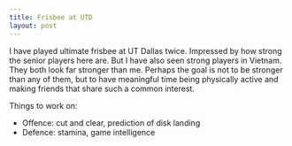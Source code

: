 ```yaml
---
title: Frisbee at UTD
layout: post
---
```


I have played ultimate frisbee at UT Dallas twice. Impressed by how strong the senior players here are. But I have also seen strong players in Vietnam. They both look far stronger than me. Perhaps the goal is not to be stronger than any of them, but to have meaningful time being physically active and making friends that share such a common interest.

Things to work on:
- Offence: cut and clear, prediction of disk landing
- Defence: stamina, game intelligence